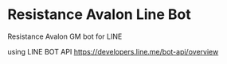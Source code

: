 # Resistance Avalon Line Bot
Resistance Avalon GM bot for LINE

using LINE BOT API https://developers.line.me/bot-api/overview
